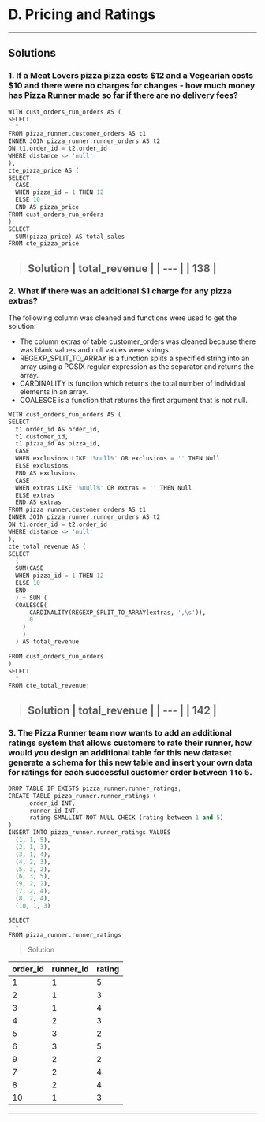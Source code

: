
# D.  Pricing and Ratings
--------
## Solutions

### 1. If a Meat Lovers pizza pizza costs $12 and a Vegearian costs $10 and there were no charges for changes - how much money has Pizza Runner made so far if there are no delivery fees?

```python
WITH cust_orders_run_orders AS (
SELECT
  *
FROM pizza_runner.customer_orders AS t1 
INNER JOIN pizza_runner.runner_orders AS t2
ON t1.order_id = t2.order_id
WHERE distance <> 'null'
),
cte_pizza_price AS (
SELECT
  CASE 
  WHEN pizza_id = 1 THEN 12
  ELSE 10
  END AS pizza_price
FROM cust_orders_run_orders 
)
SELECT
  SUM(pizza_price) AS total_sales
FROM cte_pizza_price  
```
> Solution
> | total_revenue |
> | --- |
> | 138 |
> -----
### 2. What if there was an additional $1 charge for any pizza extras?

The following column was cleaned and functions were used to get the solution:
* The column extras of table customer_orders was cleaned because there was blank values and null values were strings.
* REGEXP_SPLIT_TO_ARRAY is a function splits a specified string into an array using a POSIX regular expression as the separator and returns the array.
* CARDINALITY is function which returns the total number of individual elements in an array.
* COALESCE is a function that returns the first argument that is not null.

```python
WITH cust_orders_run_orders AS (
SELECT
  t1.order_id AS order_id,
  t1.customer_id,
  t1.pizza_id As pizza_id,
  CASE 
  WHEN exclusions LIKE '%null%' OR exclusions = '' THEN Null 
  ELSE exclusions
  END AS exclusions,
  CASE
  WHEN extras LIKE '%null%' OR extras = '' THEN Null 
  ELSE extras
  END AS extras
FROM pizza_runner.customer_orders AS t1 
INNER JOIN pizza_runner.runner_orders AS t2
ON t1.order_id = t2.order_id
WHERE distance <> 'null'
),
cte_total_revenue AS (
SELECT
  (
  SUM(CASE 
  WHEN pizza_id = 1 THEN 12
  ELSE 10
  END
  ) + SUM (
  COALESCE(
      CARDINALITY(REGEXP_SPLIT_TO_ARRAY(extras, ',\s')),
      0 
    )
    ) 
  ) AS total_revenue
  
FROM cust_orders_run_orders
)
SELECT
  *
FROM cte_total_revenue;  

```
> Solution
> | total_revenue |
> | --- |
> | 142 |
> -----

### 3. The Pizza Runner team now wants to add an additional ratings system that allows customers to rate their runner, how would you design an additional table for this new dataset generate a schema for this new table and insert your own data for ratings for each successful customer order between 1 to 5.


```python
DROP TABLE IF EXISTS pizza_runner.runner_ratings;
CREATE TABLE pizza_runner.runner_ratings (
      order_id INT,
      runner_id INT,
      rating SMALLINT NOT NULL CHECK (rating between 1 and 5)
)
INSERT INTO pizza_runner.runner_ratings VALUES
  (1, 1, 5),
  (2, 1, 3),
  (3, 1, 4),
  (4, 2, 3),
  (5, 3, 2),
  (6, 3, 5),
  (9, 2, 2),
  (7, 2, 4),
  (8, 2, 4),
  (10, 1, 3)

SELECT
  *
FROM pizza_runner.runner_ratings  

```
> Solution

| order_id |runner_id |rating |
| --- | --- | --- |
| 1 | 1 |5 |
| 2 | 1 |3 |
| 3 | 1 |4 |
| 4 | 2 |3 |
| 5 | 3 |2 |
| 6 | 3 |5|
| 9 | 2 |2|
| 7 | 2 |4|
| 8 | 2 |4|
| 10 | 1 |3|

 -----